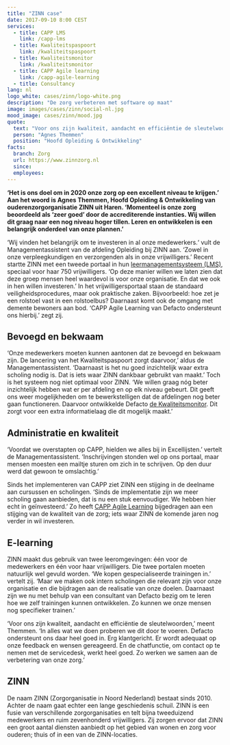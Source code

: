 ```yaml
---
title: "ZINN case"
date: 2017-09-10 8:00 CEST
services:
  - title: CAPP LMS
    link: /capp-lms
  - title: Kwaliteitspaspoort
    link: /kwaliteitspaspoort
  - title: Kwaliteitsmonitor
    link: /kwaliteitsmonitor
  - title: CAPP Agile learning
    link: /capp-agile-learning
  - title: Consultancy
lang: nl
logo_white: cases/zinn/logo-white.png
description: "De zorg verbeteren met software op maat"
image: images/cases/zinn/social-nl.jpg
mood_image: cases/zinn/mood.jpg
quote:
  text: "Voor ons zijn kwaliteit, aandacht en efficiëntie de sleutelwoorden. In alles wat we doen proberen we dit door te voeren. Defacto ondersteunt ons daar heel goed in."
  person: "Agnes Themmen"
  position: "Hoofd Opleiding & Ontwikkeling"
facts:
  branch: Zorg
  url: https://www.zinnzorg.nl
  since:
  employees:
---
```


**‘Het is ons doel om in 2020 onze zorg op een excellent niveau te krijgen.’ Aan het woord is Agnes Themmen, Hoofd Opleiding & Ontwikkeling van ouderenzorgorganisatie ZINN uit Haren. ‘Momenteel is onze zorg beoordeeld als ‘zeer goed’ door de accrediterende instanties. Wij willen dit graag naar een nog niveau hoger tillen. Leren en ontwikkelen is een belangrijk onderdeel van onze plannen.’**

‘Wij vinden het belangrijk om te investeren in al onze medewerkers.‘ vult de Managementassistent van de afdeling Opleiding bij ZINN aan. ‘Zowel in onze verpleegkundigen en verzorgenden als in onze vrijwilligers.’ Recent startte ZINN met een tweede portaal in hun [leermanagementsysteem (LMS)](/capp-lms/), speciaal voor haar 750 vrijwilligers. ‘Op deze manier willen we laten zien dat deze groep mensen heel waardevol is voor onze organisatie. En dat we ook in hen willen investeren.’ In het vrijwilligersportaal staan de standaard veiligheidsprocedures, maar ook praktische zaken. Bijvoorbeeld: hoe zet je een rolstoel vast in een rolstoelbus? Daarnaast komt ook de omgang met demente bewoners aan bod. ‘CAPP Agile Learning van Defacto ondersteunt ons hierbij.’ zegt zij.

## Bevoegd en bekwaam

‘Onze medewerkers moeten kunnen aantonen dat ze bevoegd en bekwaam zijn. De lancering van het Kwaliteitspaspoort zorgt daarvoor,’ aldus de Managementassistent. ‘Daarnaast is het nu goed inzichtelijk waar extra scholing nodig is. Dat is iets waar ZINN dankbaar gebruikt van maakt.’ Toch is het systeem nog niet optimaal voor ZINN. ‘We willen graag nóg beter inzichtelijk hebben wat er per afdeling en op elk niveau gebeurt. Dit geeft ons weer mogelijkheden om te bewerkstelligen dat de afdelingen nog beter gaan functioneren. Daarvoor ontwikkelde Defacto [de Kwaliteitsmonitor](/kwaliteitsmonitor/). Dit zorgt voor een extra informatielaag die dit mogelijk maakt.’

## Administratie en kwaliteit

‘Voordat we overstapten op CAPP, hielden we alles bij in Excellijsten.’ vertelt de Managementassistent. ‘Inschrijvingen stonden wel op ons portaal, maar mensen moesten een mailtje sturen om zich in te schrijven. Op den duur werd dat gewoon te omslachtig.’

Sinds het implementeren van CAPP ziet ZINN een stijging in de deelname aan cursussen en scholingen. ‘Sinds de implementatie zijn we meer scholing gaan aanbieden, dat is nu een stuk eenvoudiger. We hebben hier echt in geïnvesteerd.’ Zo heeft [CAPP Agile Learning](/capp-agile-learning/) bijgedragen aan een stijging van de kwaliteit van de zorg; iets waar ZINN de komende jaren nog verder in wil investeren.

## E-learning

ZINN maakt dus gebruik van twee leeromgevingen: één voor de medewerkers en één voor haar vrijwilligers. Die twee portalen moeten natuurlijk wel gevuld worden. ‘We kopen gespecialiseerde trainingen in.’ vertelt zij. ‘Maar we maken ook intern scholingen die relevant zijn voor onze organisatie en die bijdragen aan de realisatie van onze doelen. Daarnaast zijn we nu met behulp van een consultant van Defacto bezig om te leren hoe we zelf trainingen kunnen ontwikkelen. Zo kunnen we onze mensen nog specifieker trainen.’

‘Voor ons zijn kwaliteit, aandacht en efficiëntie de sleutelwoorden,’ meent Themmen. ‘In alles wat we doen proberen we dit door te voeren. Defacto ondersteunt ons daar heel goed in. Erg klantgericht. Er wordt adequaat op onze feedback en wensen gereageerd. En de chatfunctie, om contact op te nemen met de servicedesk, werkt heel goed. Zo werken we samen aan de verbetering van onze zorg.’

## ZINN

De naam ZINN (Zorgorganisatie in Noord Nederland) bestaat sinds 2010. Achter de naam gaat echter een lange geschiedenis schuil. ZINN is een fusie van verschillende zorgorganisaties en telt bijna tweeduizend medewerkers en ruim zevenhonderd vrijwilligers. Zij zorgen ervoor dat ZINN een groot aantal diensten aanbiedt op het gebied van wonen en zorg voor ouderen; thuis of in een van de ZINN-locaties.
